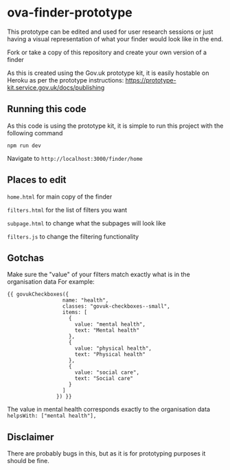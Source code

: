 # ova-finder-prototype

This prototype can be edited and used for user research sessions or just having a visual representation of what your finder would look like in the end. 

Fork or take a copy of this repository and create your own version of a finder

As this is created using the Gov.uk prototype kit, it is easily hostable on Heroku as per the prototype instructions: https://prototype-kit.service.gov.uk/docs/publishing

## Running this code 
As this code is using the prototype kit, it is simple to run this project with the following command

`npm run dev` 

Navigate to `http://localhost:3000/finder/home` 

## Places to edit
`home.html` for main copy of the finder 

`filters.html` for the list of filters you want 

`subpage.html` to change what the subpages will look like 

`filters.js` to change the filtering functionality 

## Gotchas
Make sure the "value" of your filters match exactly what is in the organisation data 
For example: 
``` 
{{ govukCheckboxes({
                  name: "health",
                  classes: "govuk-checkboxes--small",
                  items: [
                    {
                      value: "mental health",
                      text: "Mental health"
                    },
                    {
                      value: "physical health",
                      text: "Physical health"
                    },
                    {
                      value: "social care",
                      text: "Social care"
                    }
                  ]
                }) }}
```
The value in mental health corresponds exactly to the organisation data `helpsWith: ["mental health"],`

## Disclaimer
There are probably bugs in this, but as it is for prototyping purposes it should be fine. 

